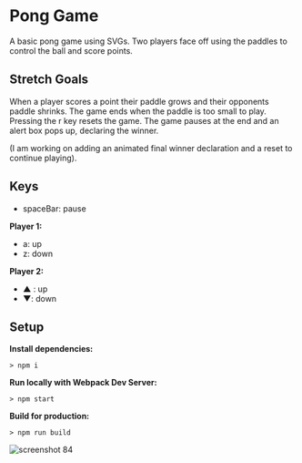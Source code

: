 # Pong Game

A basic pong game using SVGs. Two players face off using the paddles to control the ball and score points.

## Stretch Goals

When a player scores a point their paddle grows and their opponents paddle shrinks.
The game ends when the paddle is too small to play.
Pressing the r key resets the game.
The game pauses at the end and an alert box pops up, declaring the winner.

(I am working on adding an animated final winner declaration and a reset to continue playing).

## Keys

* spaceBar: pause

**Player 1:**
* a: up
* z: down

**Player 2:**
* ▲ : up
* ▼: down

## Setup

**Install dependencies:**

`> npm i`

**Run locally with Webpack Dev Server:**

`> npm start`

**Build for production:**

`> npm run build`

![screenshot 84](https://user-images.githubusercontent.com/29875356/30102532-cceb3344-92a4-11e7-9517-616b061a0c67.png)
